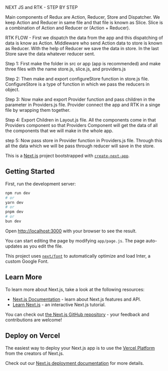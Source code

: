 NEXT JS and RTK - STEP BY STEP

Main components of Redux are Action, Reducer, Store and Dispatcher. We keep Action and Reducer in same file and that file is known as Slice.
Slice is a combination of Action and Reducer or (Action + Reducer).

RTK FLOW - First we dispatch the data from the app and this dispatching of data is know as Action. Middleware who send Action data to store is known as Reducer. With the help of Reducer we save the data in store. In the last Store save the data whatever reducer sent.

Step 1: First make the folder in src or app (app is recommended) and make three files with the name store.js, slice.js, and providers.js

Step 2: Then make and export configureStore function in store.js file. ConfigureStore is a type of function in which we pass the reducers in object.

Step 3: Now make and export Provider function and pass children in the parameter in Providers.js file. Provider connect the app and RTK in a singe file by wrapping them together.

Step 4: Export Children in Layout.js file. All the components come in that Providers component so that Providers Component will get the data of all the components that we will make in the whole app.

step 5: Now pass store in Provider function in Providers.js file. Through this all the data which we will be pass through reducer will save in the store.

This is a [Next.js](https://nextjs.org/) project bootstrapped with [`create-next-app`](https://github.com/vercel/next.js/tree/canary/packages/create-next-app).

## Getting Started

First, run the development server:

```bash
npm run dev
# or
yarn dev
# or
pnpm dev
# or
bun dev
```

Open [http://localhost:3000](http://localhost:3000) with your browser to see the result.

You can start editing the page by modifying `app/page.js`. The page auto-updates as you edit the file.

This project uses [`next/font`](https://nextjs.org/docs/basic-features/font-optimization) to automatically optimize and load Inter, a custom Google Font.

## Learn More

To learn more about Next.js, take a look at the following resources:

- [Next.js Documentation](https://nextjs.org/docs) - learn about Next.js features and API.
- [Learn Next.js](https://nextjs.org/learn) - an interactive Next.js tutorial.

You can check out [the Next.js GitHub repository](https://github.com/vercel/next.js/) - your feedback and contributions are welcome!

## Deploy on Vercel

The easiest way to deploy your Next.js app is to use the [Vercel Platform](https://vercel.com/new?utm_medium=default-template&filter=next.js&utm_source=create-next-app&utm_campaign=create-next-app-readme) from the creators of Next.js.

Check out our [Next.js deployment documentation](https://nextjs.org/docs/deployment) for more details.

